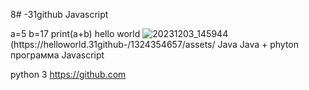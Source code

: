 8# -31github
Javascript 

a=5
b=17
print(a+b)
hello world ![20231203_145944](https://github.com/Madi949494/-31github-/assets/151922278/da8822b4-94cb-42d5-a605-32e369eb3406)
(https://helloworld.31github-/1324354657/assets/
Java 
Java + 
phyton 
программа 
Javascript 

python 3
https://github.com
